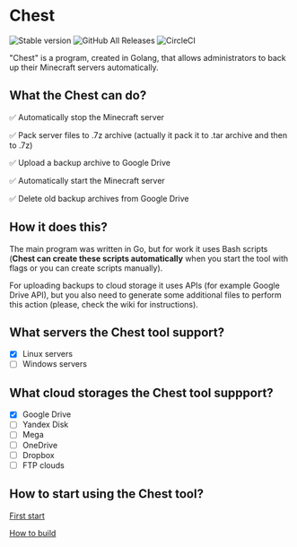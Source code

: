 # Chest

![Stable version](https://img.shields.io/badge/Stable-v0.0.1-green)
![GitHub All Releases](https://img.shields.io/github/downloads/artemkakun/chest/total?color=green&label=Downloads)
![CircleCI](https://img.shields.io/circleci/build/github/ArtemkaKun/Chest)

"Chest" is a program, created in Golang, that allows administrators to back up their Minecraft servers automatically.

## What the Chest can do?
✅ Automatically stop the Minecraft server

✅ Pack server files to .7z archive (actually it pack it to .tar archive and then to .7z)

✅ Upload a backup archive to Google Drive

✅ Automatically start the Minecraft server

✅ Delete old backup archives from Google Drive

## How it does this?
The main program was written in Go, but for work it uses Bash scripts (**Chest can create these scripts automatically** when you start the tool with flags or you can create scripts manually). 

For uploading backups to cloud storage it uses APIs (for example Google Drive API), but you also need to generate some additional files to perform this action (please, check the wiki for instructions).

## What servers the Chest tool support?
- [x] Linux servers
- [ ] Windows servers

## What cloud storages the Chest tool suppport?
- [x] Google Drive
- [ ] Yandex Disk
- [ ] Mega
- [ ] OneDrive
- [ ] Dropbox
- [ ] FTP clouds

## How to start using the Chest tool?
[First start](https://github.com/ArtemkaKun/Chest/wiki/First-start)

[How to build](https://github.com/ArtemkaKun/Chest/wiki/How-to-build)
